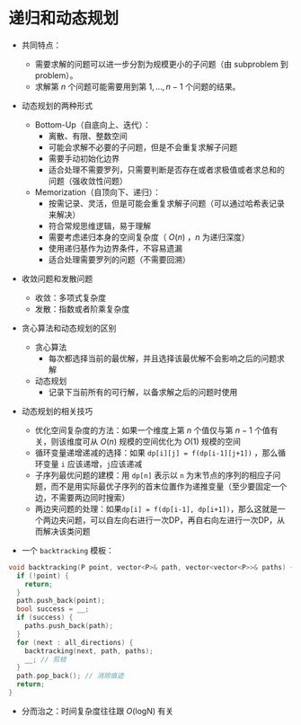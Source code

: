 # 递归和动态规划

- 共同特点：

  - 需要求解的问题可以进一步分割为规模更小的子问题（由 subproblem 到 problem）。
  - 求解第 $n$ 个问题可能需要用到第 $1,\dots,n-1$ 个问题的结果。

- 动态规划的两种形式

  - Bottom-Up（自底向上、迭代）：
    - 离散、有限、整数空间
    - 可能会求解不必要的子问题，但是不会重复求解子问题
    - 需要手动初始化边界
    - 适合处理不需要罗列，只需要判断是否存在或者求极值或者求总和的问题（强收敛性问题） 
  - Memorization（自顶向下、递归）：
    - 按需记录、灵活，但是可能会重复求解子问题（可以通过哈希表记录来解决）
    - 符合常规思维逻辑，易于理解
    - 需要考虑递归本身的空间复杂度（ $O(n)$ ，$n$ 为递归深度）
    - 使用递归基作为边界条件，不容易遗漏
    - 适合处理需要罗列的问题（不需要回溯）

- 收敛问题和发散问题

  - 收敛：多项式复杂度
  - 发散：指数或者阶乘复杂度

- 贪心算法和动态规划的区别

  - 贪心算法
    - 每次都选择当前的最优解，并且选择该最优解不会影响之后的问题求解
  - 动态规划
    - 记录下当前所有的可行解，以备求解之后的问题时使用

- 动态规划的相关技巧

  - 优化空间复杂度的方法：如果一个维度上第 $n$ 个值仅与第 $n-1$ 个值有关，则该维度可从 $O(n)$ 规模的空间优化为 $O(1)$ 规模的空间
  - 循环变量递增递减的选择：如果 `dp[i][j] = f(dp[i-1][j+1])` ，那么循环变量 `i` 应该递增，`j`应该递减
  - 子序列最优问题的建模：用 `dp[n]` 表示以 `n` 为末节点的序列的相应子问题，而不是用实际最优子序列的首末位置作为递推变量（至少要固定一个边，不需要两边同时搜索）
  - 两边夹问题的处理：如果`dp[i] = f(dp[i-1], dp[i+1])`，那么这就是一个两边夹问题，可以自左向右进行一次DP，再自右向左进行一次DP，从而解决该类问题

-  一个 `backtracking` 模板：

  ```c++
  void backtracking(P point, vector<P>& path, vector<vector<P>>& paths) {
    if (!point) {
      return;
    }
    path.push_back(point);
    bool success = __;
    if (success) {
      paths.push_back(path);
    }
    for (next : all_directions) {
      backtracking(next, path, paths);
      __; // 剪枝
    }
    path.pop_back(); // 消除痕迹
    return;
  }
  ```

- 分而治之：时间复杂度往往跟 $O(\text {logN})$ 有关
